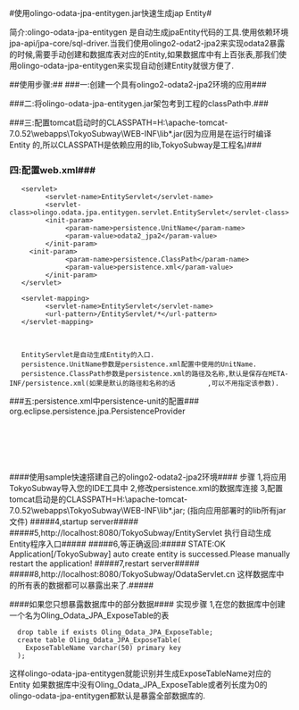 #使用olingo-odata-jpa-entitygen.jar快速生成jap Entity#

简介:olingo-odata-jpa-entitygen 是自动生成jpaEntity代码的工具.使用依赖环境jpa-api/jpa-core/sql-driver.当我们使用olingo2-odat2-jpa2来实现odata2暴露的时候,需要手动创建和数据库表对应的Entity,如果数据库中有上百张表,那我们使用olingo-odata-jpa-entitygen来实现自动创建Entity就很方便了.

##使用步骤:##
###一:创建一个具有olingo2-odata2-jpa2环境的应用###

###二:将olingo-odata-jpa-entitygen.jar架包考到工程的classPath中.###

###三:配置tomcat启动时的CLASSPATH=H:\apache-tomcat-7.0.52\webapps\TokyoSubway\WEB-INF\lib\*.jar(因为应用是在运行时编译Entity       的,所以CLASSPATH是依赖应用的lib,TokyoSubway是工程名)###


### 四:配置web.xml###
       <servlet>
             <servlet-name>EntityServlet</servlet-name>
             <servlet-class>olingo.odata.jpa.entitygen.servlet.EntityServlet</servlet-class>
             <init-param>
                  <param-name>persistence.UnitName</param-name>
                  <param-value>odata2_jpa2</param-value>
             </init-param>
	     <init-param>
                  <param-name>persistence.ClassPath</param-name>
                  <param-value>persistence.xml</param-value>
             </init-param>
       </servlet>

       <servlet-mapping>
             <servlet-name>EntityServlet</servlet-name>
             <url-pattern>/EntityServlet/*</url-pattern>
       </servlet-mapping>



       EntityServlet是自动生成Entity的入口.
       persistence.UnitName参数是persistence.xml配置中使用的UnitName.
       persistence.ClassPath参数是persistence.xml的路径及名称,默认是保存在META-INF/persistence.xml(如果是默认的路径和名称的话        ,可以不用指定该参数).




###五:persistence.xml中persistence-unit的配置###
        <?xml version="1.0" encoding="UTF-8" standalone="no"?><persistence xmlns="http://java.sun.com/xml/ns/persistence"                  xmlns:xsi="http://www.w3.org/2001/XMLSchema-instance" version="2.0"                                xsi:schemaLocation="http://java.sun.com/xml/ns/persistence http://java.sun.com/xml/ns/persistence/persistence_2_0.xsd">
	<persistence-unit name="odata2_jpa2" transaction-type="RESOURCE_LOCAL">
	  <provider>org.eclipse.persistence.jpa.PersistenceProvider</provider>
          <properties>  
            <property name="javax.persistence.jdbc.url" value="jdbc:mysql://127.0.0.1:3306/TS"/>  
            <property name="javax.persistence.jdbc.driver" value="com.mysql.jdbc.Driver"/>  
            <property name="javax.persistence.jdbc.user" value="root"/>  
            <property name="javax.persistence.jdbc.password" value="password"/>  
          </properties> 	
	</persistence-unit>
        </persistence>


####使用sample快速搭建自己的olingo2-odata2-jpa2环境####
    步骤
    1,将应用TokyoSubway导入您的IDE工具中
    2,修改persistence.xml的数据库连接
    3,配置tomcat启动是的CLASSPATH=H:\apache-tomcat-7.0.52\webapps\TokyoSubway\WEB-INF\lib\*.jar;  (指向应用部署时的lib所有jar文件)
#####4,startup server#####
#####5,http://localhost:8080/TokyoSubway/EntityServlet   执行自动生成Entity程序入口#####
#####6,等正确返回:#####
        STATE:OK
        Application[/TokyoSubway] auto create entity is successed.Please manually restart the application!
#####7,restart server#####
#####8,http://localhost:8080/TokyoSubway/OdataServlet.cn    这样数据库中的所有表的数据都可以暴露出来了.#####



####如果您只想暴露数据库中的部分数据####
    实现步骤
    1,在您的数据库中创建一个名为Oling_Odata_JPA_ExposeTable的表
    
      drop table if exists Oling_Odata_JPA_ExposeTable;
      create table Oling_Odata_JPA_ExposeTable(
        ExposeTableName varchar(50) primary key
      );


这样olingo-odata-jpa-entitygen就能识别并生成ExposeTableName对应的Entity
如果数据库中没有Oling_Odata_JPA_ExposeTable或者列长度为0的olingo-odata-jpa-entitygen都默认是暴露全部数据库的.


